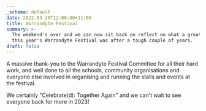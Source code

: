 ```yaml
---
_schema: default
date: 2022-03-20T12:00:00+11:00
title: Warrandyte Festival
summary: >-
  The weekend's over and we can now sit back on reflect on what a great success
  this year's Warrandyte Festival was after a tough couple of years.
draft: false
---
```

A massive thank-you to the Warrandyte Festival Committee for all their hard work, and well done to all the schools, community organisations and everyone else involved in organising and running the stalls and events at the festival.

We certainly "Celebrate(d): Together Again" and we can't wait to see everyone back for more in 2023\!
